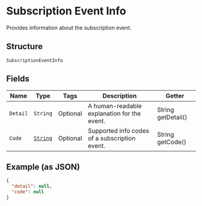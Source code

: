 
# Subscription Event Info

Provides information about the subscription event.

## Structure

`SubscriptionEventInfo`

## Fields

| Name | Type | Tags | Description | Getter |
|  --- | --- | --- | --- | --- |
| `Detail` | `String` | Optional | A human-readable explanation for the event. | String getDetail() |
| `Code` | [`String`](../../doc/models/subscription-event-info-code.md) | Optional | Supported info codes of a subscription event. | String getCode() |

## Example (as JSON)

```json
{
  "detail": null,
  "code": null
}
```


